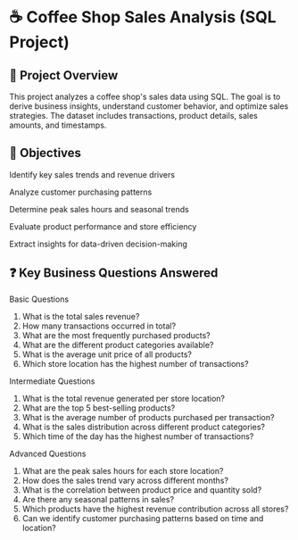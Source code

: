 # ☕ Coffee Shop Sales Analysis (SQL Project)
## 📌 Project Overview

This project analyzes a coffee shop's sales data using SQL. The goal is to derive business insights, understand customer behavior, and optimize sales strategies. The dataset includes transactions, product details, sales amounts, and timestamps.

## 🎯 Objectives

Identify key sales trends and revenue drivers

Analyze customer purchasing patterns

Determine peak sales hours and seasonal trends

Evaluate product performance and store efficiency

Extract insights for data-driven decision-making

## ❓ Key Business Questions Answered

 Basic Questions
1. What is the total sales revenue?
2. How many transactions occurred in total?
3. What are the most frequently purchased products?
4. What are the different product categories available?
5. What is the average unit price of all products?
6. Which store location has the highest number of transactions?

 Intermediate Questions
1. What is the total revenue generated per store location?
2. What are the top 5 best-selling products?
3. What is the average number of products purchased per transaction?
4. What is the sales distribution across different product categories?
5. Which time of the day has the highest number of transactions?

 Advanced Questions
1. What are the peak sales hours for each store location?
2. How does the sales trend vary across different months?
3. What is the correlation between product price and quantity sold?
4. Are there any seasonal patterns in sales?
5. Which products have the highest revenue contribution across all stores?
6. Can we identify customer purchasing patterns based on time and location?
